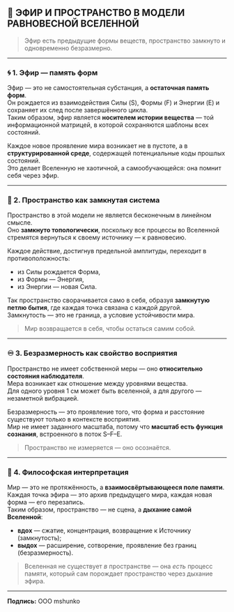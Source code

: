 ## 🌌 ЭФИР И ПРОСТРАНСТВО В МОДЕЛИ РАВНОВЕСНОЙ ВСЕЛЕННОЙ

> Эфир есть предыдущие формы веществ, пространство замкнуто и одновременно безразмерно.

---

### 🌀 1. Эфир — память форм

Эфир — это не самостоятельная субстанция, а **остаточная память форм**.  
Он рождается из взаимодействия Силы (S), Формы (F) и Энергии (E) и сохраняет их след после завершённого цикла.  
Таким образом, эфир является **носителем истории вещества** — той информационной матрицей, в которой сохраняются шаблоны всех состояний.

Каждое новое проявление мира возникает не в пустоте, а в **структурированной среде**, содержащей потенциальные коды прошлых состояний.  
Это делает Вселенную не хаотичной, а самообучающейся: она помнит себя через эфир.

---

### 🔄 2. Пространство как замкнутая система

Пространство в этой модели не является бесконечным в линейном смысле.  
Оно **замкнуто топологически**, поскольку все процессы во Вселенной стремятся вернуться к своему источнику — к равновесию.  

Каждое действие, достигнув предельной амплитуды, переходит в противоположность:  
- из Силы рождается Форма,  
- из Формы — Энергия,  
- из Энергии — новая Сила.  

Так пространство сворачивается само в себя, образуя **замкнутую петлю бытия**, где каждая точка связана с каждой другой.  
Замкнутость — это не граница, а условие устойчивости мира.

> Мир возвращается в себя, чтобы остаться самим собой.

---

### ♾️ 3. Безразмерность как свойство восприятия

Пространство не имеет собственной меры — оно **относительно состояния наблюдателя**.  
Мера возникает как отношение между уровнями вещества.  
Для одного уровня 1 см может быть вселенной, а для другого — незаметной вибрацией.

Безразмерность — это проявление того, что форма и расстояние существуют только в контексте восприятия.  
Мир не имеет заданного масштаба, потому что **масштаб есть функция сознания**, встроенного в поток S–F–E.

> Пространство не измеряется — оно осознаётся.

---

### 🔷 4. Философская интерпретация

Мир — это не протяжённость, а **взаимосвёртывающееся поле памяти**.  
Каждая точка эфира — это архив предыдущего мира, каждая новая форма — его перезапись.  
Таким образом, пространство — не сцена, а **дыхание самой Вселенной**:

- **вдох** — сжатие, концентрация, возвращение к Источнику (замкнутость);
- **выдох** — расширение, сотворение, проявление без границ (безразмерность).

> Вселенная не существует *в* пространстве — она *есть* процесс памяти, который сам порождает пространство через дыхание эфира.

---

**Подпись:** ООО mshunko
